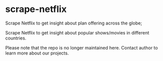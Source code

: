 # scrape-netflix

Scrape Netflix to get insight about plan offering across the globe;

Scrape Netflix to get insight about popular shows/movies in different countries.

Please note that the repo is no longer maintained here. Contact author to learn more about our projects.

